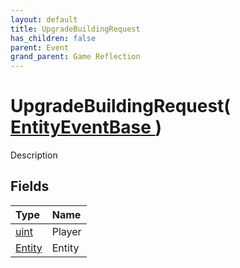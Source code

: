 ```yaml
---
layout: default
title: UpgradeBuildingRequest
has_children: false
parent: Event
grand_parent: Game Reflection
---
```

# UpgradeBuildingRequest( [ EntityEventBase ](/riftbreaker-wiki/docs/game-reflection/events/entity_event_base/) )
Description 

## Fields

| Type | Name |
|:----------|:--------------|
| [uint](/riftbreaker-wiki/docs/game-reflection/components/uint/) | Player |
| [Entity](/riftbreaker-wiki/docs/game-reflection/classes/entity/) | Entity |

